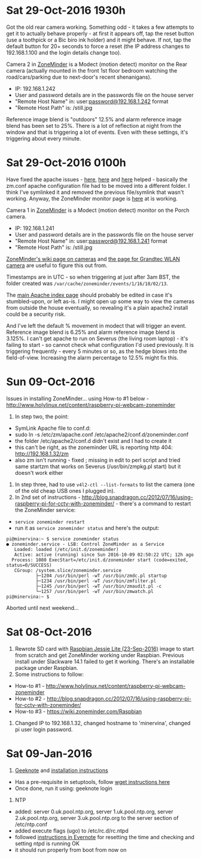 # Sat 29-Oct-2016 1930h
Got the old rear camera working.  Something odd - it takes a few attempts to get it to actually behave properly - at first it appears off, tap the reset button (use a toothpick or a Bic biro ink holder) and it might behave.  If not, tap the default button for 20+ seconds to force a reset (the IP address changes to 192.168.1.100 and the login details change too).

Camera 2 in [ZoneMinder](http://minervina/zm/index.php) is a Modect (motion detect) monitor on the Rear camera (actually mounted in the front 1st floor bedroom watching the road/cars/parking due to next-door's recent shenanigans).
- IP: 192.168.1.242
- User and password details are in the passwords file on the house server
- "Remote Host Name" in: user:password@192.168.1.242 format
- "Remote Host Path" is: /still.jpg

Reference image blend is "outdoors" 12.5% and alarm reference image blend has been set to 25%.  There is a lot of reflection at night from the window and that is triggering a lot of events.  Even with these settings, it's triggering about every minute.

# Sat 29-Oct-2016 0100h
Have fixed the apache issues - [here](https://forums.zoneminder.com/viewtopic.php?t=24370), [here](http://www.linuxquestions.org/questions/ubuntu-63/404-not-found-the-requested-url-'-zm'-was-not-found-on-this-server-4175418431/) and [here](http://lachlanmiskin.com/blog/2012/06/24/localhostzm-can-not-be-found-error-404/) helped - basically the zm.conf apache configuration file had to be moved into a different folder.  I think I've symlinked it and removed the previous file/symlink that wasn't working.  Anyway, the ZoneMinder monitor page is [here](http://minervina/zm/index.php) at is working.

Camera 1 in [ZoneMinder](http://minervina/zm/index.php) is a Modect (motion detect) monitor on the Porch camera.
- IP: 192.168.1.241
- User and password details are in the passwords file on the house server
- "Remote Host Name" in: user:password@192.168.1.241 format
- "Remote Host Path" is: /still.jpg

[ZoneMinder's wiki page on cameras](https://wiki.zoneminder.com/Category:Cameras) and [the page for Grandtec WLAN camera](https://wiki.zoneminder.com/Grandtec_WLAN_Camera) are useful to figure this out from.

Timestamps are in UTC - so when triggering at just after 3am BST, the folder created was `/var/cache/zoneminder/events/1/16/10/02/13`.

The [main Apache index page](http://minervina/) should probably be edited in case it's stumbled-upon, or left as-is.  I might open up some way to view the cameras from outside the house eventually, so revealing it's a plain apache2 install could be a security risk.

And I've left the default % movement in modect that will trigger an event.  Reference image blend is 6.25% and alarm reference image blend is 3.125%.  I can't get apache to run on Severus (the living room laptop) - it's failing to start - so cannot check what configuration I'd used previously.  It is triggering frequently - every 5 minutes or so, as the hedge blows into the field-of-view.  Increasing the alarm percentage to 12.5% might fix this.

# Sun 09-Oct-2016
Issues in installing ZoneMinder... using How-to #1 below - http://www.holylinux.net/content/raspberry-pi-webcam-zoneminder

1. In step two, the point:
  - SymLink Apache file to conf.d:
  - sudo ln -s /etc/zm/apache.conf /etc/apache2/conf.d/zoneminder.conf
  - the folder /etc/apache2/conf.d didn't exist and I had to create it
  - this can't be right, as the zoneminder URL is reporting http 404: http://192.168.1.32/zm
  - also zm isn't running - fixed ; missing in edit to perl script and tried same startzm that works on Severus (/usr/bin/zmpkg.pl start) but it doesn't work either
1. In step three, had to use `v4l2-ctl --list-formats` to list the camera (one of the old cheap USB ones I plugged in).
1. In 2nd set of instructions - http://blog.snapdragon.cc/2012/07/16/using-raspberry-pi-for-cctv-with-zoneminder/ - there's a command to restart the ZoneMinder service:
  - `service zoneminder restart`
  - run it as `service zoneminder status` and here's the output:

```
pi@minervina:~ $ service zoneminder status
● zoneminder.service - LSB: Control ZoneMinder as a Service
   Loaded: loaded (/etc/init.d/zoneminder)
   Active: active (running) since Sun 2016-10-09 02:50:22 UTC; 12h ago
  Process: 1080 ExecStart=/etc/init.d/zoneminder start (code=exited, status=0/SUCCESS)
   CGroup: /system.slice/zoneminder.service
           ├─1204 /usr/bin/perl -wT /usr/bin/zmdc.pl startup
           ├─1234 /usr/bin/perl -wT /usr/bin/zmfilter.pl
           ├─1245 /usr/bin/perl -wT /usr/bin/zmaudit.pl -c
           └─1257 /usr/bin/perl -wT /usr/bin/zmwatch.pl
pi@minervina:~ $ 
```

Aborted until next weekend...

# Sat 08-Oct-2016
1. Rewrote SD card with [Raspbian Jessie Lite (23-Sep-2016)](https://www.raspberrypi.org/downloads/raspbian/) image to start from scratch and get ZoneMinder working under Raspbian.  Previous install under Slackware 14.1 failed to get it working.  There's an installable package under Raspbian.
1. Some instructions to follow:
  - How-to #1 - http://www.holylinux.net/content/raspberry-pi-webcam-zoneminder
  - How-to #2 - http://blog.snapdragon.cc/2012/07/16/using-raspberry-pi-for-cctv-with-zoneminder/
  - How-to #3 - https://wiki.zoneminder.com/Raspbian
1. Changed IP to 192.168.1.32, changed hostname to 'minervina', changed pi user login password.

# Sat 09-Jan-2016
1. [Geeknote](https://www.geeknote.me/) and [installation instructions](http://www.geeknote.me/install/)
  - Has a pre-requisite in setuptools, follow [wget instructions here](https://pypi.python.org/pypi/setuptools#unix-wget)
  - Once done, run it using: geeknote login
1. NTP
  - added: server 0.uk.pool.ntp.org, server 1.uk.pool.ntp.org, server 2.uk.pool.ntp.org, server 3.uk.pool.ntp.org to the server section of /etc/ntp.conf
  - added execute flags (ugo) to /etc/rc.d/rc.ntpd
  - followed [instructions in Evernote](https://www.evernote.com/Home.action#n=6fc67b2f-662e-40f2-8061-d78f40c2ebf7&ses=4&sh=2&sds=5&) for resetting the time and checking and setting ntpd is running OK
  - it should run properly from boot from now on
